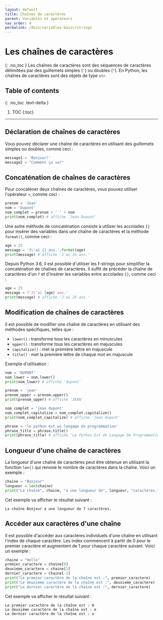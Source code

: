 ```yaml
---
layout: default
title: Chaînes de caractères
parent: Variables et opérateurs
nav_order: 4
permalink: /docs/variables-basic/strings
---
```


# Les chaînes de caractères
{: .no_toc }
Les chaînes de caractères sont des séquences de caractères délimitées par des guillemets simples (`'`) ou doubles (`"`). En Python, les chaînes de caractères sont des objets de type `str`.

## Table of contents
{: .no_toc .text-delta }

1. TOC
{:toc}

---

## Déclaration de chaînes de caractères
Vous pouvez déclarer une chaîne de caractères en utilisant des guillemets simples ou doubles, comme ceci :
```python
message1 = 'Bonjour!'
message2 = "Comment ça va?"
```

## Concaténation de chaînes de caractères
Pour concaténer deux chaînes de caractères, vous pouvez utiliser l'opérateur `+`, comme ceci :
```python
prenom = 'Jean'
nom = 'Dupont'
nom_complet = prenom + ' ' + nom
print(nom_complet) # affiche 'Jean Dupont'
```

Une autre méthode de concaténation consiste à utiliser les accolades `{}` pour insérer des variables dans une chaîne de caractères et la méthode `format()`, comme ceci :
```python
age = 25
message = 'J\'ai {} ans.'.format(age)
print(message) # affiche 'J'ai 25 ans.'
```

Depuis Python 3.6, il est possible d'utiliser les f-strings pour simplifier la concaténation de chaînes de caractères. Il suffit de précéder la chaîne de caractères d'un `f` et d'insérer les variables entre accolades `{}`, comme ceci :
```python
age = 25
message = f'J\'ai {age} ans.'
print(message) # affiche 'J'ai 25 ans.'
```

## Modification de chaînes de caractères
Il est possible de modifier une chaîne de caractères en utilisant des méthodes spécifiques, telles que :
- `lower()` : transforme tous les caractères en minuscules
- `upper()` : transforme tous les caractères en majuscules
- `capitalize()` : met la première lettre en majuscule
- `title()` : met la première lettre de chaque mot en majuscule

Exemple d'utilisation :
```python
nom = 'DUPONT'
nom_lower = nom.lower()
print(nom_lower) # affiche 'dupont'

prenom = 'jean'
prenom_upper = prenom.upper()
print(prenom_upper) # affiche 'JEAN'

nom_complet = 'jean dupont'
nom_complet_capitalize = nom_complet.capitalize()
print(nom_complet_capitalize) # affiche 'Jean dupont'

phrase = 'le python est un langage de programmation'
phrase_title = phrase.title()
print(phrase_title) # affiche 'Le Python Est Un Langage De Programmation'
```

## Longueur d'une chaîne de caractères
La longueur d'une chaîne de caractères peut être obtenue en utilisant la fonction `len()` qui renvoie le nombre de caractères dans la chaîne. Voici un exemple :
```python
chaine = "Bonjour"
longueur = len(chaine)
print("La chaîne", chaine, "a une longueur de", longueur, "caractères.")
```

Cet exemple va afficher le résultat suivant :
```
La chaîne Bonjour a une longueur de 7 caractères.
```

## Accéder aux caractères d'une chaîne
Il est possible d'accéder aux caractères individuels d'une chaîne en utilisant l'index de chaque caractère. Les index commencent à partir de 0 pour le premier caractère et augmentent de 1 pour chaque caractère suivant. Voici un exemple :
```python
chaine = "Hello"
premier_caractere = chaine[0]
deuxieme_caractere = chaine[1]
dernier_caractere = chaine[-1]
print("Le premier caractère de la chaîne est :", premier_caractere)
print("Le deuxième caractère de la chaîne est :", deuxieme_caractere)
print("Le dernier caractère de la chaîne est :", dernier_caractere)
```

Cet exemple va afficher le résultat suivant :
```
Le premier caractère de la chaîne est : H
Le deuxième caractère de la chaîne est : e
Le dernier caractère de la chaîne est : o
```
